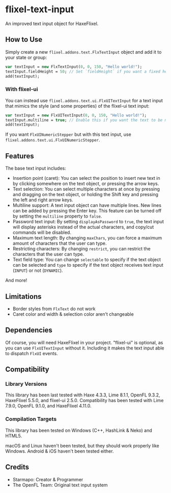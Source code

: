 # flixel-text-input

An improved text input object for HaxeFlixel.

## How to Use

Simply create a new `flixel.addons.text.FlxTextInput` object and add it to your state or group:

```haxe
var textInput = new FlxTextInput(0, 0, 150, "Hello world!");
textInput.fieldHeight = 50; // Set `fieldHeight` if you want a fixed height for the text
add(textInput);
```

### With flixel-ui

You can instead use `flixel.addons.text.ui.FlxUITextInput` for a text input that mimics the style (and some properties) of the flixel-ui text input:

```haxe
var textInput = new FlxUITextInput(0, 0, 150, "Hello world!");
textInput.multiline = true; // Enable this if you want the text to be multiline. You'll probably want to change `fieldHeight` as well
add(textInput);
```

If you want `FlxUINumericStepper` but with this text input, use `flixel.addons.text.ui.FlxUINumericStepper`.

## Features

The base text input includes:

- Insertion point (caret): You can select the position to insert new text in by clicking somewhere on the text object, or pressing the arrow keys.
- Text selection: You can select multiple characters at once by pressing and dragging on the text object, or holding the Shift key and pressing the left and right arrow keys.
- Multiline support: A text input object can have multiple lines. New lines can be added by pressing the Enter key. This feature can be turned off by setting the `multiline` property to `false`.
- Password text input: By setting `displayAsPassword` to `true`, the text input will display asterisks instead of the actual characters, and copy/cut commands will be disabled.
- Maximum text length: By changing `maxChars`, you can force a maximum amount of characters that the user can type.
- Restricting characters: By changing `restrict`, you can restrict the characters that the user can type.
- Text field type: You can change `selectable` to specify if the text object can be selected and `type` to specify if the text object receives text input (`INPUT`) or not (`DYNAMIC`).

And more!

## Limitations

- Border styles from `FlxText` do not work
- Caret color and width & selection color aren't changeable

## Dependencies

Of course, you will need HaxeFlixel in your project. "flixel-ui" is optional, as you can use `FlxUITextInput` without it. Including it makes the text input able to dispatch `FlxUI` events.

## Compatibility

### Library Versions

This library has been last tested with Haxe 4.3.3, Lime 8.1.1, OpenFL 9.3.2, HaxeFlixel 5.5.0, and flixel-ui 2.5.0. Compatibility has been tested with Lime 7.9.0, OpenFL 9.1.0, and HaxeFlixel 4.11.0.

### Compilation Targets

This library has been tested on Windows (C++, HashLink & Neko) and HTML5.

macOS and Linux haven't been tested, but they should work properly like Windows. Android & iOS haven't been tested either.

## Credits

- Starmapo: Creator & Programmer
- The OpenFL Team: Original text input system

